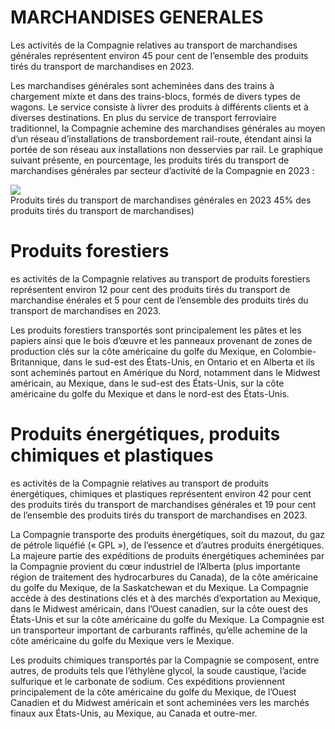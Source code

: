 # MARCHANDISES GENERALES

Les activités de la Compagnie relatives au transport de marchandises générales représentent environ 45 pour cent de l’ensemble des produits tirés du transport de marchandises en 2023.

Les marchandises générales sont acheminées dans des trains à chargement mixte et dans des trains-blocs, formés de divers types de wagons. Le service consiste à livrer des produits à différents clients et à diverses destinations. En plus du service de transport ferroviaire traditionnel, la Compagnie achemine des marchandises générales au moyen d’un réseau d’installations de transbordement rail-route, étendant ainsi la portée de son réseau aux installations non desservies par rail. Le graphique suivant présente, en pourcentage, les produits tirés du transport de marchandises générales par secteur d’activité de la Compagnie en 2023 :

![](images/ed44f9892cc4bcb00e453efe08ff44dc632d4216d32c259c708a0d0cbdd6cbb0.jpg)  
Produits tirés du transport de marchandises générales en 2023 $4 5 \%$ des produits tirés du transport de marchandises)

# Produits forestiers

es activités de la Compagnie relatives au transport de produits forestiers représentent environ 12 pour cent des produits tirés du transport de marchandise énérales et 5 pour cent de l’ensemble des produits tirés du transport de marchandises en 2023.

Les produits forestiers transportés sont principalement les pâtes et les papiers ainsi que le bois d’œuvre et les panneaux provenant de zones de production clés sur la côte américaine du golfe du Mexique, en Colombie-Britannique, dans le sud-est des États-Unis, en Ontario et en Alberta et ils sont acheminés partout en Amérique du Nord, notamment dans le Midwest américain, au Mexique, dans le sud-est des États-Unis, sur la côte américaine du golfe du Mexique et dans le nord-est des États-Unis.

# Produits énergétiques, produits chimiques et plastiques

es activités de la Compagnie relatives au transport de produits énergétiques, chimiques et plastiques représentent environ 42 pour cent des produits tirés du transport de marchandises générales et 19 pour cent de l’ensemble des produits tirés du transport de marchandises en 2023.

La Compagnie transporte des produits énergétiques, soit du mazout, du gaz de pétrole liquéfié (« GPL »), de l’essence et d’autres produits énergétiques. La majeure partie des expéditions de produits énergétiques acheminées par la Compagnie provient du cœur industriel de l’Alberta (plus importante région de traitement des hydrocarbures du Canada), de la côte américaine du golfe du Mexique, de la Saskatchewan et du Mexique. La Compagnie accède à des destinations clés et à des marchés d’exportation au Mexique, dans le Midwest américain, dans l’Ouest canadien, sur la côte ouest des États-Unis et sur la côte américaine du golfe du Mexique. La Compagnie est un transporteur important de carburants raffinés, qu’elle achemine de la côte américaine du golfe du Mexique vers le Mexique.

Les produits chimiques transportés par la Compagnie se composent, entre autres, de produits tels que l’éthylène glycol, la soude caustique, l’acide sulfurique et le carbonate de sodium. Ces expéditions proviennent principalement de la côte américaine du golfe du Mexique, de l’Ouest Canadien et du Midwest américain et sont acheminées vers les marchés finaux aux États-Unis, au Mexique, au Canada et outre-mer.
